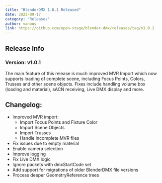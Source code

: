 ```yaml
---
title: "BlenderDMX 1.0.1 Released"
date: 2023-09-17
category: "Releases"
author: vanous
link: https://github.com/open-stage/blender-dmx/releases/tag/v1.0.1
---
```


## Release Info

### Version: v1.0.1

The main feature of this release is much improved MVR Import which now supports loading of complete scene, including Focus Points, Colors, Trusses and other scene objects. Fixes include handling volume box (loading and material), sACN receiving, Live DMX display and more.


## Changelog:

* Improved MVR import:
  * Import Focus Points and Fixture Color
  * Import Scene Objects
  * Import Trusses
  * Handle incomplete MVR files
* Fix issues due to empty material
* Enable camera selection
* Improve logging
* Fix Live DMX logic
* Ignore packets with dmxStartCode set
* Add support for migrations of older BlenderDMX file versions
* Process deeper GeometryReference trees
